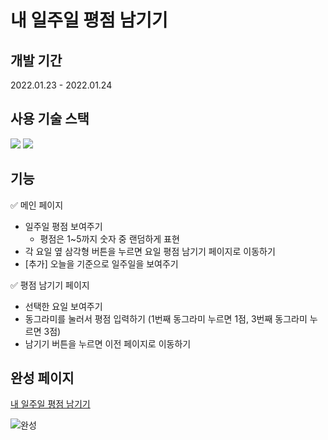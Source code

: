 # 내 일주일 평점 남기기  

## 개발 기간  
2022.01.23 - 2022.01.24  

## 사용 기술 스택  
<img src="https://img.shields.io/badge/JavaScript-F7DF1E?style=for-the-badge&logo=JavaScript&logoColor=black"/> <img src="https://img.shields.io/badge/React-61DAFB?style=for-the-badge&logo=React&logoColor=black"/>  

## 기능
✅ 메인 페이지
- 일주일 평점 보여주기
    - 평점은 1~5까지 숫자 중 랜덤하게 표현
- 각 요일 옆 삼각형 버튼을 누르면 요일 평점 남기기 페이지로 이동하기
- [추가] 오늘을 기준으로 일주일을 보여주기

✅ 평점 남기기 페이지
- 선택한 요일 보여주기
- 동그라미를 눌러서 평점 입력하기 (1번째 동그라미 누르면 1점, 3번째 동그라미 누르면 3점)
- 남기기 버튼을 누르면 이전 페이지로 이동하기

## 완성 페이지  
[내 일주일 평점 남기기 ](http://hanghae99-react-basic.s3-website.ap-northeast-2.amazonaws.com/)  



![완성](https://media0.giphy.com/media/cVCpD3lMxwOZuaLACh/giphy.gif?cid=790b76116421cdc028633fba1f45dad5681aa935961de138&rid=giphy.gif&ct=g)  
